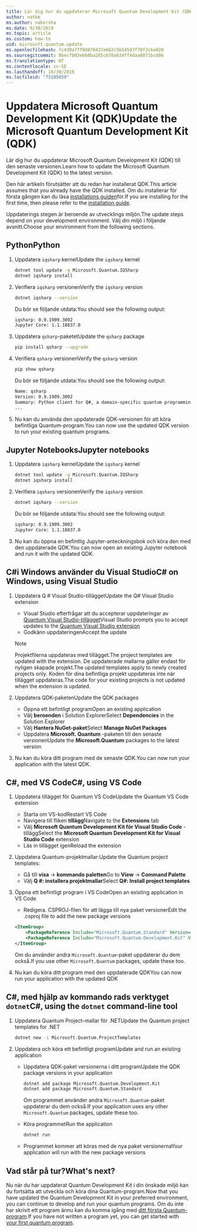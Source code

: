```yaml
---
title: Lär dig hur du uppdaterar Microsoft Quantum Development Kit (QDK)
author: natke
ms.author: nakersha
ms.date: 9/30/2019
ms.topic: article
ms.custom: how-to
uid: microsoft.quantum.update
ms.openlocfilehash: fc430a77f88878437e662c5b54507f70f3c6e020
ms.sourcegitcommit: 8becfb03eb60ba205c670a634ff4daa8071bcd06
ms.translationtype: HT
ms.contentlocale: sv-SE
ms.lasthandoff: 10/30/2019
ms.locfileid: "73185859"
---
```

# <a name="update-the-microsoft-quantum-development-kit-qdk"></a><span data-ttu-id="f0c23-102">Uppdatera Microsoft Quantum Development Kit (QDK)</span><span class="sxs-lookup"><span data-stu-id="f0c23-102">Update the Microsoft Quantum Development Kit (QDK)</span></span>

<span data-ttu-id="f0c23-103">Lär dig hur du uppdaterar Microsoft Quantum Development Kit (QDK) till den senaste versionen.</span><span class="sxs-lookup"><span data-stu-id="f0c23-103">Learn how to update the Microsoft Quantum Development Kit (QDK) to the latest version.</span></span>

<span data-ttu-id="f0c23-104">Den här artikeln förutsätter att du redan har installerat QDK.</span><span class="sxs-lookup"><span data-stu-id="f0c23-104">This article assumes that you already have the QDK installed.</span></span> <span data-ttu-id="f0c23-105">Om du installerar för första gången kan du läsa [installations guiden](xref:microsoft.quantum.install)för.</span><span class="sxs-lookup"><span data-stu-id="f0c23-105">If you are installing for the first time, then please refer to the [installation guide](xref:microsoft.quantum.install).</span></span>

<span data-ttu-id="f0c23-106">Uppdaterings stegen är beroende av utvecklings miljön.</span><span class="sxs-lookup"><span data-stu-id="f0c23-106">The update steps depend on your development environment.</span></span> <span data-ttu-id="f0c23-107">Välj din miljö i följande avsnitt.</span><span class="sxs-lookup"><span data-stu-id="f0c23-107">Choose your environment from the following sections.</span></span>

## <a name="python"></a><span data-ttu-id="f0c23-108">Python</span><span class="sxs-lookup"><span data-stu-id="f0c23-108">Python</span></span>

1. <span data-ttu-id="f0c23-109">Uppdatera `iqsharp` kernel</span><span class="sxs-lookup"><span data-stu-id="f0c23-109">Update the `iqsharp` kernel</span></span>

    ```bash
    dotnet tool update -g Microsoft.Quantum.IQSharp
    dotnet iqsharp install
    ```

1. <span data-ttu-id="f0c23-110">Verifiera `iqsharp` versionen</span><span class="sxs-lookup"><span data-stu-id="f0c23-110">Verify the `iqsharp` version</span></span>

    ```bash
    dotnet iqsharp --version
    ```

    <span data-ttu-id="f0c23-111">Du bör se följande utdata:</span><span class="sxs-lookup"><span data-stu-id="f0c23-111">You should see the following output:</span></span>

    ```bash
    iqsharp: 0.9.1909.3002
    Jupyter Core: 1.1.18837.0
    ```

1. <span data-ttu-id="f0c23-112">Uppdatera `qsharp`-paketet</span><span class="sxs-lookup"><span data-stu-id="f0c23-112">Update the `qsharp` package</span></span>

    ```bash
    pip install qsharp --upgrade
    ```

1. <span data-ttu-id="f0c23-113">Verifiera `qsharp` versionen</span><span class="sxs-lookup"><span data-stu-id="f0c23-113">Verify the `qsharp` version</span></span>

    ```bash
    pip show qsharp
    ```

    <span data-ttu-id="f0c23-114">Du bör se följande utdata:</span><span class="sxs-lookup"><span data-stu-id="f0c23-114">You should see the following output:</span></span>

    ```bash
    Name: qsharp
    Version: 0.9.1909.3002
    Summary: Python client for Q#, a domain-specific quantum programming language
    ...
    ```

1. <span data-ttu-id="f0c23-115">Nu kan du använda den uppdaterade QDK-versionen för att köra befintliga Quantum-program.</span><span class="sxs-lookup"><span data-stu-id="f0c23-115">You can now use the updated QDK version to run your existing quantum programs.</span></span>

## <a name="jupyter-notebooks"></a><span data-ttu-id="f0c23-116">Jupyter Notebooks</span><span class="sxs-lookup"><span data-stu-id="f0c23-116">Jupyter notebooks</span></span>

1. <span data-ttu-id="f0c23-117">Uppdatera `iqsharp` kernel</span><span class="sxs-lookup"><span data-stu-id="f0c23-117">Update the `iqsharp` kernel</span></span>

    ```bash
    dotnet tool update -g Microsoft.Quantum.IQSharp
    dotnet iqsharp install
    ```

1. <span data-ttu-id="f0c23-118">Verifiera `iqsharp` versionen</span><span class="sxs-lookup"><span data-stu-id="f0c23-118">Verify the `iqsharp` version</span></span>

    ```bash
    dotnet iqsharp --version
    ```

    <span data-ttu-id="f0c23-119">Du bör se följande utdata:</span><span class="sxs-lookup"><span data-stu-id="f0c23-119">You should see the following output:</span></span>

    ```bash
    iqsharp: 0.9.1909.3002
    Jupyter Core: 1.1.18837.0
    ```

1. <span data-ttu-id="f0c23-120">Nu kan du öppna en befintlig Jupyter-anteckningsbok och köra den med den uppdaterade QDK.</span><span class="sxs-lookup"><span data-stu-id="f0c23-120">You can now open an existing Jupyter notebook and run it with the updated QDK.</span></span>

## <a name="c-on-windows-using-visual-studio"></a><span data-ttu-id="f0c23-121">C#i Windows använder du Visual Studio</span><span class="sxs-lookup"><span data-stu-id="f0c23-121">C# on Windows, using Visual Studio</span></span>

1. <span data-ttu-id="f0c23-122">Uppdatera Q # Visual Studio-tillägget</span><span class="sxs-lookup"><span data-stu-id="f0c23-122">Update the Q# Visual Studio extension</span></span>

    - <span data-ttu-id="f0c23-123">Visual Studio efterfrågar att du accepterar uppdateringar av [Quantum Visual Studio-tillägget](https://marketplace.visualstudio.com/items?itemName=quantum.DevKit)</span><span class="sxs-lookup"><span data-stu-id="f0c23-123">Visual Studio prompts you to accept updates to the [Quantum Visual Studio extension](https://marketplace.visualstudio.com/items?itemName=quantum.DevKit)</span></span>
    - <span data-ttu-id="f0c23-124">Godkänn uppdateringen</span><span class="sxs-lookup"><span data-stu-id="f0c23-124">Accept the update</span></span>

    > [!NOTE]
    > <span data-ttu-id="f0c23-125">Projektfilerna uppdateras med tillägget.</span><span class="sxs-lookup"><span data-stu-id="f0c23-125">The project templates are updated with the extension.</span></span> <span data-ttu-id="f0c23-126">De uppdaterade mallarna gäller endast för nyligen skapade projekt.</span><span class="sxs-lookup"><span data-stu-id="f0c23-126">The updated templates apply to newly created projects only.</span></span> <span data-ttu-id="f0c23-127">Koden för dina befintliga projekt uppdateras inte när tillägget uppdateras.</span><span class="sxs-lookup"><span data-stu-id="f0c23-127">The code for your existing projects is not updated when the extension is updated.</span></span>

1. <span data-ttu-id="f0c23-128">Uppdatera QDK-paketen</span><span class="sxs-lookup"><span data-stu-id="f0c23-128">Update the QDK packages</span></span>

    - <span data-ttu-id="f0c23-129">Öppna ett befintligt program</span><span class="sxs-lookup"><span data-stu-id="f0c23-129">Open an existing application</span></span>
    - <span data-ttu-id="f0c23-130">Välj **beroenden** i Solution Explorer</span><span class="sxs-lookup"><span data-stu-id="f0c23-130">Select **Dependencies** in the Solution Explorer</span></span>
    - <span data-ttu-id="f0c23-131">Välj **Hantera NuGet-paket**</span><span class="sxs-lookup"><span data-stu-id="f0c23-131">Select **Manage NuGet Packages**</span></span>
    - <span data-ttu-id="f0c23-132">Uppdatera **Microsoft. Quantum** -paketen till den senaste versionen</span><span class="sxs-lookup"><span data-stu-id="f0c23-132">Update the **Microsoft.Quantum** packages to the latest version</span></span>

1. <span data-ttu-id="f0c23-133">Nu kan du köra ditt program med de senaste QDK.</span><span class="sxs-lookup"><span data-stu-id="f0c23-133">You can now run your application with the latest QDK.</span></span>

## <a name="c-using-vs-code"></a><span data-ttu-id="f0c23-134">C#, med VS Code</span><span class="sxs-lookup"><span data-stu-id="f0c23-134">C#, using VS Code</span></span>

1. <span data-ttu-id="f0c23-135">Uppdatera tillägget för Quantum VS Code</span><span class="sxs-lookup"><span data-stu-id="f0c23-135">Update the Quantum VS Code extension</span></span>

    - <span data-ttu-id="f0c23-136">Starta om VS-kod</span><span class="sxs-lookup"><span data-stu-id="f0c23-136">Restart VS Code</span></span>
    - <span data-ttu-id="f0c23-137">Navigera till fliken **tillägg**</span><span class="sxs-lookup"><span data-stu-id="f0c23-137">Navigate to the **Extensions** tab</span></span>
    - <span data-ttu-id="f0c23-138">Välj **Microsoft Quantum Development Kit för Visual Studio Code** -tillägg</span><span class="sxs-lookup"><span data-stu-id="f0c23-138">Select the **Microsoft Quantum Development Kit for Visual Studio Code** extension</span></span>
    - <span data-ttu-id="f0c23-139">Läs in tillägget igen</span><span class="sxs-lookup"><span data-stu-id="f0c23-139">Reload the extension</span></span>

1. <span data-ttu-id="f0c23-140">Uppdatera Quantum-projektmallar:</span><span class="sxs-lookup"><span data-stu-id="f0c23-140">Update the Quantum project templates:</span></span>

   - <span data-ttu-id="f0c23-141">Gå till **visa** -> **kommando paletten**</span><span class="sxs-lookup"><span data-stu-id="f0c23-141">Go to **View** -> **Command Palette**</span></span>
   - <span data-ttu-id="f0c23-142">Välj **Q #: installera projektmallar**</span><span class="sxs-lookup"><span data-stu-id="f0c23-142">Select **Q#: Install project templates**</span></span>

1. <span data-ttu-id="f0c23-143">Öppna ett befintligt program i VS Code</span><span class="sxs-lookup"><span data-stu-id="f0c23-143">Open an existing application in VS Code</span></span>

   - <span data-ttu-id="f0c23-144">Redigera. CSPROJ-filen för att lägga till nya paket versioner</span><span class="sxs-lookup"><span data-stu-id="f0c23-144">Edit the .csproj file to add the new package versions</span></span>

    ```xml
    <ItemGroup>
        <PackageReference Include="Microsoft.Quantum.Standard" Version="0.9.1909.3002" />
        <PackageReference Include="Microsoft.Quantum.Development.Kit" Version="0.9.1909.3002" />
    </ItemGroup>
    ```

    <span data-ttu-id="f0c23-145">Om du använder andra `Microsoft.Quantum`-paket uppdaterar du dem också.</span><span class="sxs-lookup"><span data-stu-id="f0c23-145">If you use other `Microsoft.Quantum` packages, update these too.</span></span>

1. <span data-ttu-id="f0c23-146">Nu kan du köra ditt program med den uppdaterade QDK</span><span class="sxs-lookup"><span data-stu-id="f0c23-146">You can now run your application with the updated QDK</span></span>

## <a name="c-using-the-dotnet-command-line-tool"></a><span data-ttu-id="f0c23-147">C#, med hjälp av kommando rads verktyget `dotnet`</span><span class="sxs-lookup"><span data-stu-id="f0c23-147">C#, using the `dotnet` command-line tool</span></span>

1. <span data-ttu-id="f0c23-148">Uppdatera Quantum Project-mallar för .NET</span><span class="sxs-lookup"><span data-stu-id="f0c23-148">Update the Quantum project templates for .NET</span></span>

    ```bash
    dotnet new -i Microsoft.Quantum.ProjectTemplates
    ```

1. <span data-ttu-id="f0c23-149">Uppdatera och köra ett befintligt program</span><span class="sxs-lookup"><span data-stu-id="f0c23-149">Update and run an existing application</span></span>

    - <span data-ttu-id="f0c23-150">Uppdatera QDK-paket versionerna i ditt program</span><span class="sxs-lookup"><span data-stu-id="f0c23-150">Update the QDK package versions in your application</span></span>

        ```bash
        dotnet add package Microsoft.Quantum.Development.Kit
        dotnet add package Microsoft.Quantum.Standard
        ```

        <span data-ttu-id="f0c23-151">Om programmet använder andra `Microsoft.Quantum`-paket uppdaterar du dem också.</span><span class="sxs-lookup"><span data-stu-id="f0c23-151">If your application uses any other `Microsoft.Quantum` packages, update these too.</span></span>

    - <span data-ttu-id="f0c23-152">Köra programmet</span><span class="sxs-lookup"><span data-stu-id="f0c23-152">Run the application</span></span>

        ```bash
        dotnet run
        ```

    - <span data-ttu-id="f0c23-153">Programmet kommer att köras med de nya paket versionerna</span><span class="sxs-lookup"><span data-stu-id="f0c23-153">Your application will run with the new package versions</span></span>

## <a name="whats-next"></a><span data-ttu-id="f0c23-154">Vad står på tur?</span><span class="sxs-lookup"><span data-stu-id="f0c23-154">What's next?</span></span>

<span data-ttu-id="f0c23-155">Nu när du har uppdaterat Quantum Development Kit i din önskade miljö kan du fortsätta att utveckla och köra dina Quantum-program.</span><span class="sxs-lookup"><span data-stu-id="f0c23-155">Now that you have updated the Quantum Development Kit in your preferred environment, you can continue to develop and run your quantum programs.</span></span> <span data-ttu-id="f0c23-156">Om du inte har skrivit ett program ännu kan du komma igång med [ditt första Quantum-program](xref:microsoft.quantum.write-program).</span><span class="sxs-lookup"><span data-stu-id="f0c23-156">If you have not written a program yet, you can get started with [your first quantum program](xref:microsoft.quantum.write-program).</span></span>
